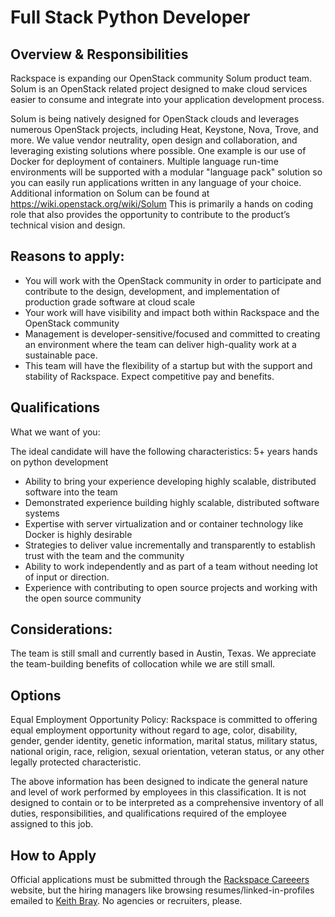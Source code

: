 # Full Stack Python Developer

## Overview & Responsibilities
Rackspace is expanding our OpenStack community Solum product team.   
Solum is an OpenStack related project designed to make cloud services easier to consume and integrate 
into your application development process.

Solum is being natively designed for OpenStack clouds and leverages numerous OpenStack projects, including Heat, Keystone, Nova, Trove, and more. We value vendor neutrality, open design and collaboration, and leveraging existing solutions where possible. One example is our use of Docker for deployment of containers. Multiple language run-time environments will be supported with a modular "language pack" solution so you can easily run applications written in any language of your choice.  Additional information on Solum can be found at https://wiki.openstack.org/wiki/Solum
This is primarily a hands on coding role that also provides the opportunity to contribute to the product’s technical vision and design.

## Reasons to apply:

* You will work with the OpenStack community in order to participate and contribute to the design, development, and implementation of production grade software at cloud scale
* Your work will have visibility and impact both within Rackspace and the OpenStack community
* Management is developer-sensitive/focused and committed to creating an environment where the team can deliver high-quality work at a sustainable pace.
* This team will have the flexibility of a startup but with the support and stability of Rackspace.  Expect competitive pay and benefits.

## Qualifications
What we want of you:

The ideal candidate will have the following characteristics:  5+ years hands on python development

* Ability to bring your experience developing  highly scalable, distributed software into  the team
* Demonstrated experience building highly scalable, distributed software systems
* Expertise with server virtualization and or container technology like Docker is highly desirable
* Strategies to deliver value incrementally and transparently to establish trust with the team and the community
* Ability to work independently and as part of a team without needing lot of input or direction.
* Experience with contributing to open source  projects and working with the open source community 

## Considerations:
The team is still small and currently based in Austin, Texas.  We appreciate the team-building benefits of collocation while we are still small.

## Options

Equal Employment Opportunity Policy: Rackspace is committed to offering equal employment opportunity without regard to age, color, disability, gender, gender identity, genetic information, marital status, military status, national origin, race, religion, sexual orientation, veteran status, or any other legally protected characteristic. 

The above information has been designed to indicate the general nature and level of work performed by employees in this classification. It is not designed to contain or to be interpreted as a comprehensive inventory of all duties, responsibilities, and qualifications required of the employee assigned to this job.

## How to Apply
Official applications must be submitted through the [Rackspace Careeers](www.rackspace.com/talent) website, but the hiring managers like browsing resumes/linked-in-profiles emailed to [Keith Bray](mailto:keith.bray@rackspace.com). No agencies
or recruiters, please. 
